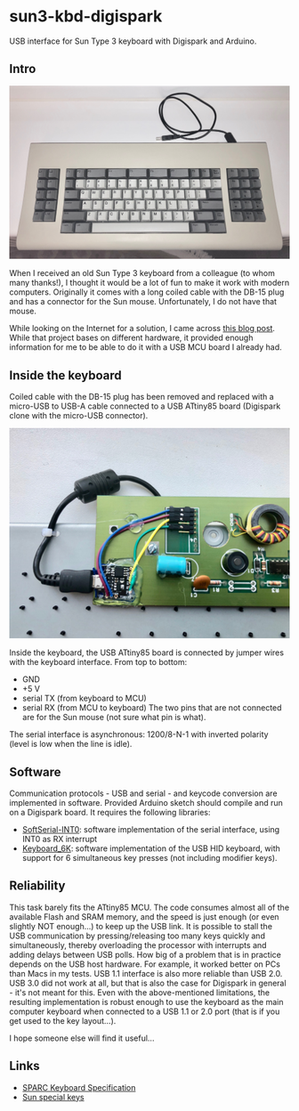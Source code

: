 # sun3-kbd-digispark
USB interface for Sun Type 3 keyboard with Digispark and Arduino.

## Intro
![Sun Type 3 keyboard](images/sun3_kbd.jpg)

When I received an old Sun Type 3 keyboard from a colleague (to whom many thanks!), I thought it would be a lot of fun to make it work with modern computers.
Originally it comes with a long coiled cable with the DB-15 plug and has a connector for the Sun mouse. Unfortunately, I do not have that mouse.

While looking on the Internet for a solution, I came across [this blog post](http://blog.daveastels.com.s3-website-us-west-2.amazonaws.com/2014/12/27/type-3-keyboard.html). While that project bases on different hardware, it provided enough information for me to be able to do it with a USB MCU board I already had.

## Inside the keyboard
Coiled cable with the DB-15 plug has been removed and replaced with a micro-USB to USB-A cable connected to a USB ATtiny85 board (Digispark clone with the micro-USB connector).

![USB interface inside keyboard](images/sun3_kbd_inside.jpg)

Inside the keyboard, the USB ATtiny85 board is connected by jumper wires with the keyboard interface. From top to bottom:
 * GND
 * +5 V
 * serial TX (from keyboard to MCU)
 * serial RX (from MCU to keyboard)
The two pins that are not connected are for the Sun mouse (not sure what pin is what).

The serial interface is asynchronous: 1200/8-N-1 with inverted polarity (level is low when the line is idle).

## Software
Communication protocols - USB and serial - and keycode conversion are implemented in software. Provided Arduino sketch should compile and run on a Digispark board. It requires the following libraries:
 * [SoftSerial-INT0](https://github.com/J-Rios/Digispark_SoftSerial-INT0): software implementation of the serial interface, using INT0 as RX interrupt
 * [Keyboard_6K](https://github.com/kostyaz/DigisparkKeyboard_6K): software implementation of the USB HID keyboard, with support for 6 simultaneous key presses (not including modifier keys).

## Reliability
This task barely fits the ATtiny85 MCU. The code consumes almost all of the available Flash and SRAM memory, and the speed is just enough (or even slightly NOT enough...) to keep up the USB link. It is possible to stall the USB communication by pressing/releasing too many keys quickly and simultaneously, thereby overloading the processor with interrupts and adding delays between USB polls. How big of a problem that is in practice depends on the USB host hardware. For example, it worked better on PCs than Macs in my tests. USB 1.1 interface is also more reliable than USB 2.0. USB 3.0 did not work at all, but that is also the case for Digispark in general - it's not meant for this.
Even with the above-mentioned limitations, the resulting implementation is robust enough to use the keyboard as the main computer keyboard when connected to a USB 1.1 or 2.0 port (that is if you get used to the key layout...).

I hope someone else will find it useful...

## Links
 * [SPARC Keyboard Specification](http://kentie.net/article/sunkbd/KBD.pdf)
 * [Sun special keys](http://kentie.net/article/sunkbd/sun%20keys.txt)
